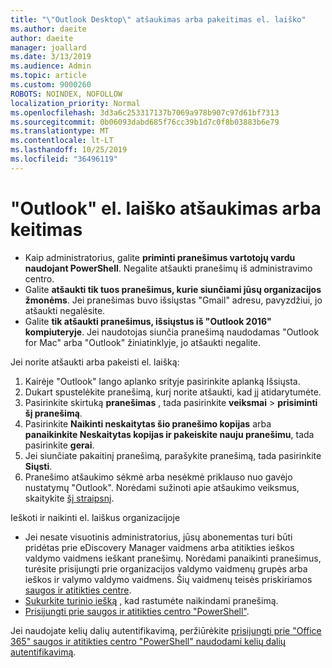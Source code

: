 ```yaml
---
title: "\"Outlook Desktop\" atšaukimas arba pakeitimas el. laiško"
ms.author: daeite
author: daeite
manager: joallard
ms.date: 3/13/2019
ms.audience: Admin
ms.topic: article
ms.custom: 9000260
ROBOTS: NOINDEX, NOFOLLOW
localization_priority: Normal
ms.openlocfilehash: 3d3a6c253317137b7069a978b907c97d61bf7313
ms.sourcegitcommit: 0b06093dabd685f76cc39b1d7c0f8b03883b6e79
ms.translationtype: MT
ms.contentlocale: lt-LT
ms.lasthandoff: 10/25/2019
ms.locfileid: "36496119"
---
```

# <a name="recall-or-replace-an-outlook-email-message"></a>"Outlook" el. laiško atšaukimas arba keitimas

- Kaip administratorius, galite **priminti pranešimus vartotojų vardu naudojant PowerShell**. Negalite atšaukti pranešimų iš administravimo centro.
- Galite **atšaukti tik tuos pranešimus, kurie siunčiami jūsų organizacijos žmonėms**. Jei pranešimas buvo išsiųstas "Gmail" adresu, pavyzdžiui, jo atšaukti negalėsite.
- Galite **tik atšaukti pranešimus, išsiųstus iš "Outlook 2016" kompiuteryje**. Jei naudotojas siunčia pranešimą naudodamas "Outlook for Mac" arba "Outlook" žiniatinklyje, jo atšaukti negalite.

Jei norite atšaukti arba pakeisti el. laišką:

1. Kairėje "Outlook" lango aplanko srityje pasirinkite aplanką Išsiųsta.
1. Dukart spustelėkite pranešimą, kurį norite atšaukti, kad jį atidarytumėte.
1. Pasirinkite skirtuką **pranešimas** , tada pasirinkite **veiksmai** > **prisiminti šį pranešimą**.
1. Pasirinkite **Naikinti neskaitytas šio pranešimo kopijas** arba **panaikinkite Neskaitytas kopijas ir pakeiskite nauju pranešimu**, tada pasirinkite **gerai**.
1. Jei siunčiate pakaitinį pranešimą, parašykite pranešimą, tada pasirinkite **Siųsti**.
1. Pranešimo atšaukimo sėkmė arba nesėkmė priklauso nuo gavėjo nustatymų "Outlook". Norėdami sužinoti apie atšaukimo veiksmus, skaitykite [šį straipsnį](https://support.office.com/article/35027f88-d655-4554-b4f8-6c0729a723a0).

Ieškoti ir naikinti el. laiškus organizacijoje

- Jei nesate visuotinis administratorius, jūsų abonementas turi būti pridėtas prie eDiscovery Manager vaidmens arba atitikties ieškos valdymo vaidmens ieškant pranešimų. Norėdami panaikinti pranešimus, turėsite prisijungti prie organizacijos valdymo vaidmenų grupės arba ieškos ir valymo valdymo vaidmens. Šių vaidmenų teisės priskiriamos [saugos ir atitikties centre](https://go.microsoft.com/fwlink/?linkid=2083731).
- [Sukurkite turinio iešką](https://docs.microsoft.com/office365/securitycompliance/content-search) , kad rastumėte naikindami pranešimą.
- [Prisijungti prie saugos ir atitikties centro "PowerShell"](https://docs.microsoft.com/powershell/exchange/office-365-scc/connect-to-scc-powershell/connect-to-scc-powershell?view=exchange-ps).

Jei naudojate kelių dalių autentifikavimą, peržiūrėkite [prisijungti prie "Office 365" saugos ir atitikties centro "PowerShell" naudodami kelių dalių autentifikavimą](https://docs.microsoft.com/powershell/exchange/office-365-scc/connect-to-scc-powershell/mfa-connect-to-scc-powershell?view=exchange-ps).